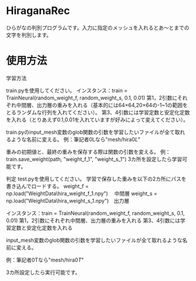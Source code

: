 # HiraganaRec
ひらがなの判別プログラムです。入力に指定のメッシュを入れるとあ～とまでの文字を判別します。

# 使用方法
学習方法

train.pyを使用してください。
インスタンス：train = TrainNeural(random_weight_f, random_weight_s, 0.1, 0.01)
第1，2引数にそれぞれ中間層、出力層の重みを入れる（基本的には64×64,20×64の-1~1の範囲をとるランダムな行列を入れてください）。
第3、4引数には学習定数と安定化定数を入れる（とりあえず0.1,0.01を入れていますが好みによって変えてください）。

train.pyのinput_mesh変数のglob関数の引数を学習したいファイルが全て取れるような名前に変える。
例：筆記者0Lなら"mesh/hira0*L*"

重みの初期値と、最終の重みを保存する際は関数の引数を変える。
例：train.save_weight(path, "weight_f_1", "weight_s_1")
3カ所を設定したら学習可能です。

判定
test.pyを使用してください。
学習で保存した重みを以下の2カ所にパスを書き込んでロードする。
weight_f = np.load("WeightData\hira_weight_f_1.npy") 　中間層
weight_s = np.load("WeightData\hira_weight_s_1.npy")　出力層

インスタンス：train = TrainNeural(random_weight_f, random_weight_s, 0.1, 0.01)
第1，2引数にそれぞれ中間層、出力層の重みを入れる
第3、4引数には学習定数と安定化定数を入れる

input_mesh変数のglob関数の引数を学習したいファイルが全て取れるような名前に変える。

例：筆記者0Tなら"mesh/hira0*T*"

3カ所設定したら実行可能です。
